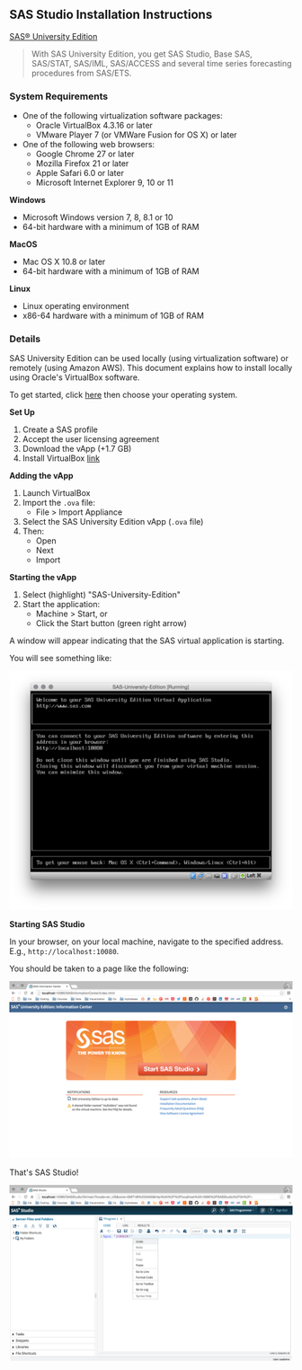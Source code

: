 ## SAS Studio Installation Instructions

[SAS® University Edition](http://www.sas.com/en_us/software/university-edition.html)

>With SAS University Edition, you get SAS Studio, Base SAS, SAS/STAT, SAS/IML,
 SAS/ACCESS and several time series forecasting procedures from SAS/ETS.

### System Requirements

* One of the following virtualization software packages:
    * Oracle VirtualBox 4.3.16 or later
    * VMware Player 7 (or VMWare Fusion for OS X) or later
* One of the following web browsers:
    * Google Chrome 27 or later
    * Mozilla Firefox 21 or later
    * Apple Safari 6.0 or later
    * Microsoft Internet Explorer 9, 10 or 11

**Windows**

* Microsoft Windows version 7, 8, 8.1 or 10
* 64-bit hardware with a minimum of 1GB of RAM

**MacOS**

* Mac OS X 10.8 or later
* 64-bit hardware with a minimum of 1GB of RAM

**Linux**

* Linux operating environment
* x86-64 hardware with a minimum of 1GB of RAM

### Details

SAS University Edition can be used locally (using virtualization software) or
remotely (using Amazon AWS). This document explains how to install locally
using Oracle's VirtualBox software.

To get started, click
[here](http://www.sas.com/en_us/software/university-edition/download-software.html)
then choose your operating system.

**Set Up**

1. Create a SAS profile
2. Accept the user licensing agreement
3. Download the vApp (+1.7 GB)
4. Install VirtualBox [link](https://www.virtualbox.org/wiki/Downloads)

**Adding the vApp**

1. Launch VirtualBox
2. Import the `.ova` file:
    * File > Import Appliance
3. Select the SAS University Edition vApp (`.ova` file)
4. Then:
    * Open
    * Next
    * Import

**Starting the vApp**

1. Select (highlight) "SAS-University-Edition"
2. Start the application:
    * Machine > Start, or
    * Click the Start button (green right arrow)

A window will appear indicating that the SAS virtual application is starting.

You will see something like:

![](images/sas-university-edition.png)

**Starting SAS Studio**

In your browser, on your local machine, navigate to the specified address.
E.g., `http://localhost:10080`.

You should be taken to a page like the following:

![](images/start-sas-studio.png)

That's SAS Studio!

![](/images/sas-studio-vm-session.png)
